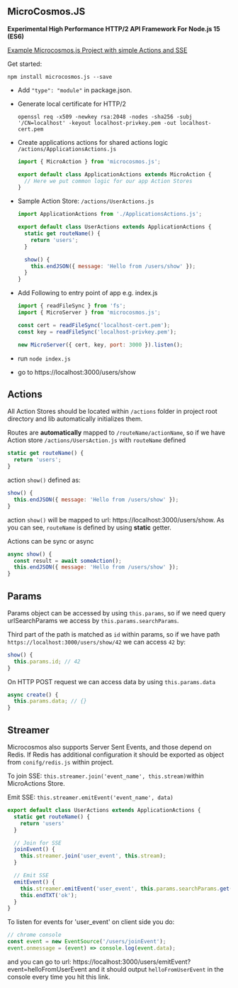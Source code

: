 MicroCosmos.JS
-
<b>Experimental High Performance HTTP/2 API Framework For Node.js 15 (ES6)</b>

[Example Microcosmos.js Project with simple Actions and SSE](https://github.com/microcosmos-org/microcosmos.js-sample)

Get started:
        
    npm install microcosmos.js --save
* Add `"type": "module"` in package.json.

* Generate local certificate for HTTP/2
  ```shell
  openssl req -x509 -newkey rsa:2048 -nodes -sha256 -subj '/CN=localhost' -keyout localhost-privkey.pem -out localhost-cert.pem
  ```
* Create applications actions for shared actions logic `/actions/ApplicationsActions.js`
    ```javascript
    import { MicroAction } from 'microcosmos.js';

    export default class ApplicationActions extends MicroAction {
      // Here we put common logic for our app Action Stores
    }
    ```
* Sample Action Store: `/actions/UserActions.js`
  ```javascript
  import ApplicationActions from './ApplicationsActions.js';
  
  export default class UserActions extends ApplicationActions {
    static get routeName() {
      return 'users';
    }
  
    show() {
      this.endJSON({ message: 'Hello from /users/show' });
    }
  }
  ```
* Add Following to entry point of app e.g. index.js
    ```javascript
    import { readFileSync } from 'fs';
    import { MicroServer } from 'microcosmos.js';
    
    const cert = readFileSync('localhost-cert.pem');
    const key = readFileSync('localhost-privkey.pem');
    
    new MicroServer({ cert, key, port: 3000 }).listen();
    ```
* run `node index.js`
* go to https://localhost:3000/users/show

Actions
-
All Action Stores should be located within `/actions` folder in project root directory
and lib automatically initializes them.

Routes are <b>automatically</b> mapped to `/routeName/actionName`,
so if we have Action store `/actions/UsersAction.js` with `routeName` defined 
```javascript
static get routeName() {
  return 'users';
}
```
action `show()` defined as:
```javascript
show() {
  this.endJSON({ message: 'Hello from /users/show' });
}
```

action `show()` will be mapped to url: https://localhost:3000/users/show.
As you can see, `routeName` is defined by using <b>static</b> getter.

Actions can be sync or async
```javascript
async show() {
  const result = await someAction();
  this.endJSON({ message: 'Hello from /users/show' });
}
```

Params
-
Params object can be accessed by using `this.params`,
so if we need query urlSearchParams we access by `this.params.searchParams`.

Third part of the path is matched as `id` within params, so if we have path 
`https://localhost:3000/users/show/42` we can access `42` by:

```javascript
show() {
  this.params.id; // 42
}
```

On HTTP POST request we can access data by using `this.params.data`
```javascript
async create() {
  this.params.data; // {}
}
```
Streamer
-
Microcosmos also supports Server Sent Events, and those depend on Redis. If Redis 
has additional configuration it should be exported as object from `conifg/redis.js`
within project.

To join SSE: 
```this.streamer.join('event_name', this.stream)```within MicroActions Store.

Emit SSE: `this.streamer.emitEvent('event_name', data)`


```javascript
export default class UserActions extends ApplicationActions {
  static get routeName() {
    return 'users'
  }

  // Join for SSE
  joinEvent() {
    this.streamer.join('user_event', this.stream);
  }

  // Emit SSE
  emitEvent() {
    this.streamer.emitEvent('user_event', this.params.searchParams.get('event'));
    this.endTXT('ok');
  }
}
```
To listen for events for 'user_event' on client side you do:
```javascript
// chrome console
const event = new EventSource('/users/joinEvent');
event.onmessage = (event) => console.log(event.data);
```

and you can go to url: https://localhost:3000/users/emitEvent?event=helloFromUserEvent
and it should output `helloFromUserEvent` in the console every time you hit this link.
